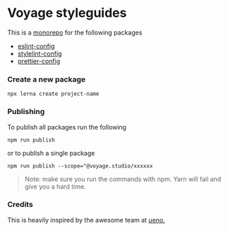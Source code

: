 # Voyage styleguides

This is a [monorepo](https://github.com/babel/babel/blob/master/doc/design/monorepo.md) for the following packages

* [eslint-config](./packages/eslint-config/README.md)
* [stylelint-config](./packages/stylelint-config/README.md)
* [prettier-config](./packages/prettier-config/README.md)

### Create a new package

```
npx lerna create project-name
```

### Publishing

To publish all packages run the following

```
npm run publish
```

or to publish a single package

```
npm run publish --scope="@voyage.studio/xxxxxx
```

> Note: make sure you run the commands with npm. Yarn will fail and give you a hard time.


### Credits

This is heavily inspired by the awesome team at [ueno.](https://github.com/ueno-llc/styleguide)